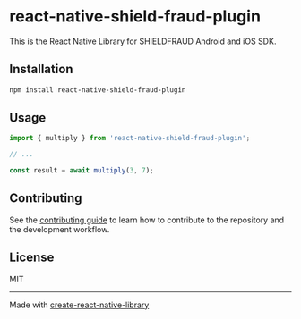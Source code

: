 # react-native-shield-fraud-plugin

This is the React Native Library for SHIELDFRAUD Android and iOS SDK.

## Installation

```sh
npm install react-native-shield-fraud-plugin
```

## Usage

```js
import { multiply } from 'react-native-shield-fraud-plugin';

// ...

const result = await multiply(3, 7);
```

## Contributing

See the [contributing guide](CONTRIBUTING.md) to learn how to contribute to the repository and the development workflow.

## License

MIT

---

Made with [create-react-native-library](https://github.com/callstack/react-native-builder-bob)
